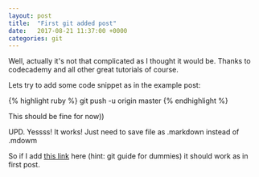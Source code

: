 ```yaml
---
layout: post
title:  "First git added post"
date:   2017-08-21 11:37:00 +0000
categories: git
---
```

Well, actually it's not that complicated as I thought it would be. Thanks to codecademy and all other great tutorials of course.

Lets try to add some code snippet as in the example post:

{% highlight ruby %}
git push -u origin master
{% endhighlight %}

This should be fine for now))

UPD. Yessss! It works! Just need to save file as .markdown instead of .mdowm

So if I add [this link][link1] here (hint: git guide for dummies) it should work as in first post. 

[link1]: http://rogerdudler.github.io/git-guide/

